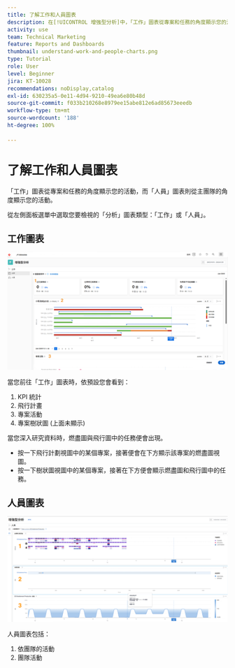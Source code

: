 ```yaml
---
title: 了解工作和人員圖表
description: 在[!UICONTROL 增強型分析]中，「工作」圖表從專案和任務的角度顯示您的活動，而「人員」圖表則從主團隊的角度顯示您的活動。
activity: use
team: Technical Marketing
feature: Reports and Dashboards
thumbnail: understand-work-and-people-charts.png
type: Tutorial
role: User
level: Beginner
jira: KT-10028
recommendations: noDisplay,catalog
exl-id: 630235a5-0e11-4d94-9210-49ea6e80b48d
source-git-commit: f033b210268e8979ee15abe812e6ad85673eeedb
workflow-type: tm+mt
source-wordcount: '188'
ht-degree: 100%

---
```


# 了解工作和人員圖表

「工作」圖表從專案和任務的角度顯示您的活動，而「人員」圖表則從主團隊的角度顯示您的活動。

從左側面板選單中選取您要檢視的「分析」圖表類型：「工作」或「人員」。

## 工作圖表

![影像顯示尋找[!UICONTROL 分析]功能，其位於 [!DNL Workfront Classic]](assets/section-1-1.png)

當您前往「工作」圖表時，依預設您會看到：

1. KPI 統計
1. 飛行計畫
1. 專案活動
1. 專案樹狀圖 (上面未顯示)

當您深入研究資料時，燃盡圖與飛行圖中的任務便會出現。

* 按一下飛行計劃視圖中的某個專案，接著便會在下方顯示該專案的燃盡圖視圖。
* 按一下樹狀圖視圖中的某個專案，接著在下方便會顯示燃盡圖和飛行圖中的任務。

## 人員圖表

![影像顯示尋找[!UICONTROL 分析]功能，其位於 [!DNL Workfront Classic]](assets/section-1-2.png)

人員圖表包括：

1. 依團隊的活動
1. 團隊活動
